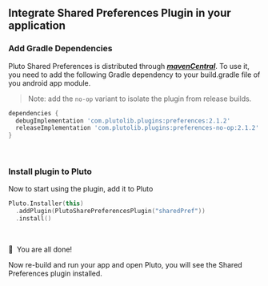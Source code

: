 ## Integrate Shared Preferences Plugin in your application


### Add Gradle Dependencies
Pluto Shared Preferences is distributed through [***mavenCentral***](https://central.sonatype.com/artifact/com.plutolib.plugins/preferences). To use it, you need to add the following Gradle dependency to your build.gradle file of you android app module.

> Note: add the `no-op` variant to isolate the plugin from release builds.
```groovy
dependencies {
  debugImplementation 'com.plutolib.plugins:preferences:2.1.2'
  releaseImplementation 'com.plutolib.plugins:preferences-no-op:2.1.2'
}
```
<br>

### Install plugin to Pluto

Now to start using the plugin, add it to Pluto
```kotlin
Pluto.Installer(this)
  .addPlugin(PlutoSharePreferencesPlugin("sharedPref"))
  .install()
```
<br>

🎉 &nbsp;You are all done!

Now re-build and run your app and open Pluto, you will see the Shared Preferences plugin installed.
